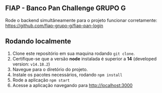 ## FIAP - Banco Pan Challenge **GRUPO G**
  
Rode o backend simultâneamente para o projeto funcionar corretamente: https://github.com/fiap-grupo-g/fiap-pan-login

## Rodando localmente
  1. Clone este repositório em sua maquina rodando `git clone`.
  2. Certifique-se que a versão **node** instalada é superior a **14** (developed version: `v14.18.2`)
  3. Navegue para o diretório do projeto.
  4. Instale os pacotes necessários, rodando `npm install`
  5. Rode a aplicação `npm start`
  6. Acesse a aplicação navegando para [http://localhost:3000](http://localhost:3000)


